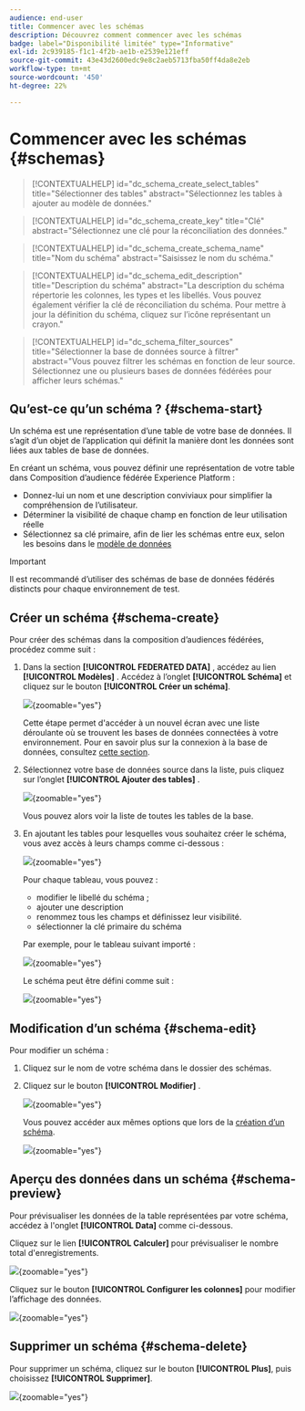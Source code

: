 ```yaml
---
audience: end-user
title: Commencer avec les schémas
description: Découvrez comment commencer avec les schémas
badge: label="Disponibilité limitée" type="Informative"
exl-id: 2c939185-f1c1-4f2b-ae1b-e2539e121eff
source-git-commit: 43e43d2600edc9e8c2aeb5713fba50ff4da8e2eb
workflow-type: tm+mt
source-wordcount: '450'
ht-degree: 22%

---
```


# Commencer avec les schémas {#schemas}

>[!CONTEXTUALHELP]
>id="dc_schema_create_select_tables"
>title="Sélectionner des tables"
>abstract="Sélectionnez les tables à ajouter au modèle de données."

>[!CONTEXTUALHELP]
>id="dc_schema_create_key"
>title="Clé"
>abstract="Sélectionnez une clé pour la réconciliation des données."

>[!CONTEXTUALHELP]
>id="dc_schema_create_schema_name"
>title="Nom du schéma"
>abstract="Saisissez le nom du schéma."


>[!CONTEXTUALHELP]
>id="dc_schema_edit_description"
>title="Description du schéma"
>abstract="La description du schéma répertorie les colonnes, les types et les libellés. Vous pouvez également vérifier la clé de réconciliation du schéma. Pour mettre à jour la définition du schéma, cliquez sur l’icône représentant un crayon."

>[!CONTEXTUALHELP]
>id="dc_schema_filter_sources"
>title="Sélectionner la base de données source à filtrer"
>abstract="Vous pouvez filtrer les schémas en fonction de leur source. Sélectionnez une ou plusieurs bases de données fédérées pour afficher leurs schémas."

## Qu’est-ce qu’un schéma ? {#schema-start}

Un schéma est une représentation d’une table de votre base de données. Il s’agit d’un objet de l’application qui définit la manière dont les données sont liées aux tables de base de données.

En créant un schéma, vous pouvez définir une représentation de votre table dans Composition d’audience fédérée Experience Platform :

* Donnez-lui un nom et une description conviviaux pour simplifier la compréhension de l’utilisateur.
* Déterminer la visibilité de chaque champ en fonction de leur utilisation réelle
* Sélectionnez sa clé primaire, afin de lier les schémas entre eux, selon les besoins dans le [modèle de données](../data-management/gs-models.md#data-model-start)

>[!IMPORTANT]
>
>Il est recommandé d’utiliser des schémas de base de données fédérés distincts pour chaque environnement de test.

## Créer un schéma {#schema-create}

Pour créer des schémas dans la composition d’audiences fédérées, procédez comme suit :

1. Dans la section **[!UICONTROL FEDERATED DATA]** , accédez au lien **[!UICONTROL Modèles]** . Accédez à l’onglet **[!UICONTROL Schéma]** et cliquez sur le bouton **[!UICONTROL Créer un schéma]**.

   ![](assets/schema_create.png){zoomable="yes"}

   Cette étape permet d&#39;accéder à un nouvel écran avec une liste déroulante où se trouvent les bases de données connectées à votre environnement. Pour en savoir plus sur la connexion à la base de données, consultez [cette section](../connections/connections.md#connections-fdb).

1. Sélectionnez votre base de données source dans la liste, puis cliquez sur l’onglet **[!UICONTROL Ajouter des tables]** .

   ![](assets/schema_tables.png){zoomable="yes"}

   Vous pouvez alors voir la liste de toutes les tables de la base.

1. En ajoutant les tables pour lesquelles vous souhaitez créer le schéma, vous avez accès à leurs champs comme ci-dessous :

   ![](assets/schema_fields.png){zoomable="yes"}

   Pour chaque tableau, vous pouvez :

   * modifier le libellé du schéma ;
   * ajouter une description
   * renommez tous les champs et définissez leur visibilité.
   * sélectionner la clé primaire du schéma

   Par exemple, pour le tableau suivant importé :

   ![](assets/schema_lumaorder.png){zoomable="yes"}

   Le schéma peut être défini comme suit :

   ![](assets/schema_lumaorders.png){zoomable="yes"}

## Modification d’un schéma {#schema-edit}

Pour modifier un schéma :

1. Cliquez sur le nom de votre schéma dans le dossier des schémas.

1. Cliquez sur le bouton **[!UICONTROL Modifier]** .

   ![](assets/schema_edit.png){zoomable="yes"}

   Vous pouvez accéder aux mêmes options que lors de la [création d’un schéma](#schema-create).

   ![](assets/schema_edit_orders.png){zoomable="yes"}

## Aperçu des données dans un schéma {#schema-preview}

Pour prévisualiser les données de la table représentées par votre schéma, accédez à l&#39;onglet **[!UICONTROL Data]** comme ci-dessous.

Cliquez sur le lien **[!UICONTROL Calculer]** pour prévisualiser le nombre total d&#39;enregistrements.

![](assets/schema_data.png){zoomable="yes"}

Cliquez sur le bouton **[!UICONTROL Configurer les colonnes]** pour modifier l’affichage des données.

![](assets/schema_columns.png){zoomable="yes"}

## Supprimer un schéma {#schema-delete}

Pour supprimer un schéma, cliquez sur le bouton **[!UICONTROL Plus]**, puis choisissez **[!UICONTROL Supprimer]**.

![](assets/schema_delete.png){zoomable="yes"}
